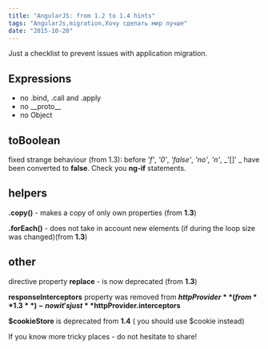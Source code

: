 ```yaml
---
title: "AngularJS: from 1.2 to 1.4 hints"
tags: "AngularJs,migration,Хочу сделать мир лучше"
date: "2015-10-20"
---
```


Just a checklist to prevent issues with application migration.

## Expressions

- no .bind, .call and .apply
- no \_\_proto\_\_
- no Object

## toBoolean

fixed strange behaviour (from 1.3): before _'f'_, _'0'_, _'false'_, _'no'_, _'n'_, _'[]' _ have been converted to **false**. Check you **ng-if** statements.

## helpers

**.copy()** - makes a copy of only own properties (from **1.3**)

**.forEach()** - does not take in account new elements (if during the loop size was changed)(from **1.3**)

## other

directive property **replace** - is now deprecated (from **1.3**)

**responseInterceptors** property was removed from **$httpProvider** (from **1.3**) - now it's just **$httpProvider.interceptors**

**$cookieStore** is deprecated from **1.4** ( you should use $cookie instead)

If you know more tricky places - do not hesitate to share!
